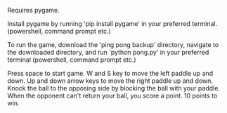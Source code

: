 Requires pygame.

Install pygame by running 'pip install pygame' in your preferred terminal. (powershell, command prompt etc.)

To run the game, download the 'ping pong backup' directory, navigate to the downloaded directory, and run 'python pong.py' in your preferred terminal (powershell, command prompt etc.)

Press space to start game.
W and S key to move the left paddle up and down.
Up and down arrow keys to move the right paddle up and down.
Knock the ball to the opposing side by blocking the ball with your paddle.
When the opponent can't return your ball, you score a point.
10 points to win.
